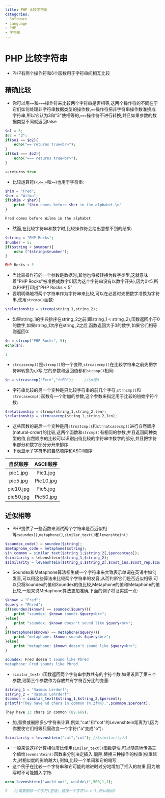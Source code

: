 ```yaml
---
title: PHP 比较字符串
categories:
- Software
- Language
- PHP
- 字符串
---
```

# PHP 比较字符串

- PHP有两个操作符和6个函数用于字符串间相互比较

## 精确比较

- 你可以用`==`和`===`操作符来比较两个字符串是否相等,这两个操作符的不同在于它们如何处理非字符串数据类型的操作数,`==`操作符把非字符串操作数准换成字符串,所以它认为3和"3"使相等的,`===`操作符不进行转换,并且如果参数的数据类型不同就返回false

```php
$o1 = 3;
$02 = "3";
if($o1 == $o2){
    echo("== returns true<br>");
}
if($o1 === $o2){
    echo("=== returns true<br>");
}

==returns true
```

- 比较运算符(`<`,`<=`,`>`和`>=`)也用于字符串:

```php
$him = "Fred";
$her = "Wilma";
if($him < $her){
    print "$him comes before $her in the alphabet.\n"
}

Fred comes before Wilma in the alphabet
```

- 然而,在比较字符串和数字时,比较操作符会给出意想不到的结果:

```php
$string = "PHP Rocks";
$number = 5;
if($string < $number){
    echo ("$string<$number");
}

PHP Rocks < 5
```

- 当比较操作符的一个参数是数据时,其他也将被转换为数字类型,这就意味着"PHP Rocks"被准换成数字0(因为这个字符串没有以数字开头),因为0<5,所以PHP打印出"PHP Rocks < 5"
- 要明明确地将两个字符串作为字符串来比较,可以在必要时先把数字准换为字符串,使用`strcmp()`函数:

```php
$relationship = strcmp(string_1,string_2);
```

- 如果string_1的字典排序在string_2之前(即string_1 < string_2),函数返回小于0的数字,如果string_1次序在string_2之后,函数返回大于0的数字,如果它们相等则返回0:

```php
$n = strcmp("PHP Rocks", 5);
echo($n);

1
```

- `strcasecmp()`是`strcmp()`的一个变种,`strcasecmp()`在比较字符串之前先把字符串转换为小写,它的参数和返回值都和`strcmp()`相同:

```php
$n = strcasecmp("Ferd","frED");		//$n是0
```

- 字符串比较的另一个变种是只比较字符串的前几个字符,`strncmp()`和`strncasecmp()`函数有一个附加的参数,这个参数来指定用于比较的初始字符个数:

```php
$relationship = strnmp(string_1,string_2,len);
$relationship = strncasecmp(string_1,string_2,len);
```

- 这些函数的最后一个变种是用`strnatcmp()`和`strnatcasecmp()`进行自然顺序(natural-order)的比较,这两个函数和`strcmp()`有相同的参数,并且返回同种类型的值,自然顺序的比较可以识别出待比较的字符串中数字的部分,并且把字符串部分和数字部分分开来排序
- 下表显示了字符串的自然顺序和ASCII顺序:

| 自然顺序  | ASCII顺序 |
| :-------: | :-------: |
| pic1.jpg  | Pic1.jpg  |
| pic5.jpg  | Pic10.jpg |
| pic10.jpg | Pic5.jpg  |
| pic50.jpg | Pic50.jpg |

## 近似相等

- PHP提供了一些函数来测试两个字符串是否近似相等:`soundex()`,`metaphone()`,`similar_text()`和`levenshtein()`

```php
$soundex_code() = soundex($string);
$metaphone_code = metaphone($string);
$in_common = similar_text($string_1,$string_2[,$percentage]);
$similarity = lebenshtein($string_1,$string_2);
$similarity = levenshtein($string_1,$string_2[,$cost_ins,$cost_rep,$cost_del]);
```

- Soundex和Metaphone算法都生成一个字符串来大致表示单词在英语中如何发音,可以用这些算法来比较两个字符串的发音,从而判断它们是否近似相等,可以只将Soundex的值和Soundex的值比较,Metaphone的值和Metaphone的值比较,一般来说Metaphone算法更加准确,下面的例子将证实这一点:

```php
$known = "Fred";
$query = "Phred";
if(soundex($known) == soundex($query)){
    print "soundex: $known sounds $query<br>";
}else{
    print "soundex: $known doesn't sound like $query<br>";
}
if(metaphone($known) == metaphone($query)){
    print "metaphone: $known sounds $query<br>";
}else{
    print "metaphone: $known doesn't sound like $query<br>";
}

soundex: Fred doesn't sound like Phred
metaphone: Fred sounds like Phred
```

- `similar_text()`函数返回两个字符串参数共有的字符个数,如果设置了第三个参数,则第三个参数作为存放共有字符百分比的变量:

```php
$string_1 = "Rasmus Lerdorf";
$string_2 = "Razmus Lehrdorf";
$common = similar_text($string_1,$string_2,$percent);
printf("They have %d chars in common (%.2f%%).",$common,$percent);

They have 13 chars in common (89.66%).
```

- 加,替换或删除多少字符来计算,例如,"cat"和"cot"的Levenshtein距离为1,因为你要使它们相等只需改变一个字符("a"变成"o"):

```php
$similarity = levenshtein("cat","cot");	//$similarity为1
```

- 一般来说这样计算相似度比使用`similar_text()`函数更快,可以随意地传递三个值给`levenshtein()`函数来分别决定插入,删除,替换三种操作的权重(权重越大,对相似度的影响越大),例如,比较一个单词和它的缩写
- 这个例子在比较一个字符串和它可能的缩进时过分地增加了插入的权重,因为缩写时不可能插入字符:

```php
echo levenshtein('would not','wouldn\t',500,1,1);

2	//需要删除一个字符(空格),替换一个字符(o->'),所以输出2
```



